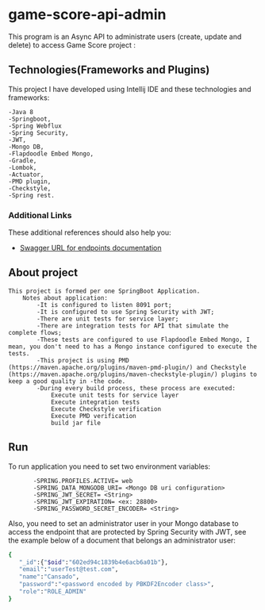# game-score-api-admin

This program is an Async API to administrate users (create, update and delete) to access Game Score project :

## Technologies(Frameworks and Plugins)
This project I have developed using Intellij IDE and these technologies and frameworks:

	-Java 8
    -Springboot,
    -Spring Webflux
    -Spring Security,
    -JWT,
    -Mongo DB,
    -Flapdoodle Embed Mongo,
    -Gradle,
    -Lombok,
    -Actuator,
	-PMD plugin,
	-Checkstyle,
    -Spring rest.

### Additional Links
These additional references should also help you:

* [Swagger URL for endpoints documentation](http://localhost:8091/swagger-ui.html)

## About project
	This project is formed per one SpringBoot Application.
        Notes about application:
            -It is configured to listen 8091 port;
            -It is configured to use Spring Security with JWT;
			-There are unit tests for service layer;
			-There are integration tests for API that simulate the complete flows;
			-These tests are configured to use Flapdoodle Embed Mongo, I mean, you don't need to has a Mongo instance configured to execute the tests.
			-This project is using PMD (https://maven.apache.org/plugins/maven-pmd-plugin/) and Checkstyle (https://maven.apache.org/plugins/maven-checkstyle-plugin/) plugins to keep a good quality in -the code.
			-During every build process, these process are executed:
				Execute unit tests for service layer
				Execute integration tests
				Execute Checkstyle verification
				Execute PMD verification	
				build jar file

## Run
To run application you need to set two environment variables:

           -SPRING.PROFILES.ACTIVE= web
           -SPRING_DATA_MONGODB_URI= <Mongo DB uri configuration>
           -SPRING_JWT_SECRET= <String>
           -SPRING_JWT_EXPIRATION= <ex: 28800>
           -SPRING_PASSWORD_SECRET_ENCODER= <String>  

Also, you need to set an administrator user in your Mongo database to access the endpoint that are protected by Spring Security with JWT, see the example below of a document that belongs an administrator user:
 ```bash
{
    "_id":{"$oid":"602ed94c1839b4e6acb6a01b"},
    "email":"userTest@test.com",
    "name":"Cansado",
    "password":"<password encoded by PBKDF2Encoder class>",
    "role":"ROLE_ADMIN"
}
```